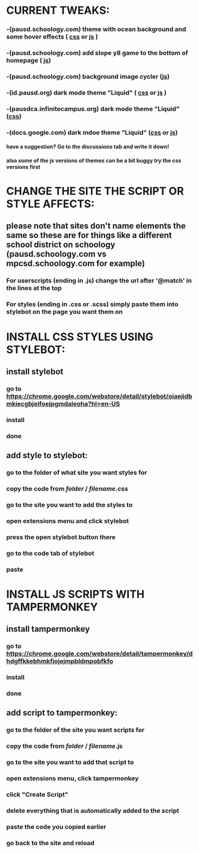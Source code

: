 # CURRENT TWEAKS:

### -(pausd.schoology.com) theme with ocean background and some hover effects ( [css](https://github.com/bean-frog/site-tweaks/blob/main/pausd.schoology.com/theme%20overhaul.css) or [js](https://github.com/bean-frog/site-tweaks/blob/main/pausd.schoology.com/theme%20overhaul(script%20version).js) )<br>
### -(pausd.schoology.com) add slope y8 game to the bottom of homepage ( [js](https://github.com/bean-frog/site-tweaks/blob/main/pausd.schoology.com/addSlopeGame.js))
### -(pausd.schoology.com) background image cycler ([js](https://github.com/bean-frog/site-tweaks/blob/main/pausd.schoology.com/backgroundCycler.js))
### -(id.pausd.org) dark mode theme "Liquid" ( [css](https://github.com/bean-frog/site-tweaks/blob/main/id.pausd.org/Liquid(dark%20theme).css) or [js](https://github.com/bean-frog/site-tweaks/blob/main/id.pausd.org/Liquid%20(dark%20theme)(script%20version).js) )
### -(pausdca.infinitecampus.org) dark mode theme "Liquid" ([css](https://github.com/bean-frog/site-tweaks/blob/main/pausdca.infinitecampus.org/Liquid(dark%20theme).css))
### -(docs.google.com) dark mdoe theme "Liquid" ([css](https://github.com/bean-frog/site-tweaks/blob/main/docs.google.com/docs.google.com-Liquid(dark%20theme).scss) or [js](https://github.com/bean-frog/site-tweaks/blob/main/docs.google.com/docs.google.com-LiquidTheme(script%20version).js))
#### have a suggestion? Go to the discussions tab and write it down!
#### also some of the js versions of themes can be a bit buggy try the css versions first
# CHANGE THE SITE THE SCRIPT OR STYLE AFFECTS:

## please note that sites don't name elements the same so these are for things like a different school district on schoology (pausd.schoology.com vs mpcsd.schoology.com for example)

### For userscripts (ending in .js) change the url after '@match' in the lines at the top <br>
### For styles (ending in .css or .scss) simply paste them into stylebot on the page you want them on




# INSTALL CSS STYLES USING STYLEBOT:

## install stylebot
### go to https://chrome.google.com/webstore/detail/stylebot/oiaejidbmkiecgbjeifoejpgmdaleoha?hl=en-US<br>
### install <br>
### done

## add style to stylebot:
### go to the folder of what site you want styles for <br>
### copy the code from *folder* / *filename*.css <br>
### go to the site you want to add the styles to <br>
### open extensions menu and click stylebot <br>
### press the open stylebot button there <br>
### go to the code tab of stylebot <br>
### paste <br>

# INSTALL JS SCRIPTS WITH TAMPERMONKEY
## install tampermonkey <br>
### go to https://chrome.google.com/webstore/detail/tampermonkey/dhdgffkkebhmkfjojejmpbldmpobfkfo <br>
### install <br>
### done <br>

## add script to tampermonkey: <br>
### go to the folder of the site you want scripts for <br>
### copy the code from *folder* / *filename*.js <br>
### go to the site you want to add that script to <br>
### open extensions menu, click tampermonkey <br>
### click "Create Script" <br>
### delete everything that is automatically added to the script <br>
### paste the code you copied earlier <br>
### go back to the site and reload
